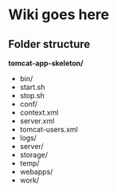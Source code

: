 
# Wiki goes here


## Folder structure

__tomcat-app-skeleton/__
* bin/
 * start.sh
 * stop.sh
* conf/
 * context.xml
 * server.xml
 * tomcat-users.xml
* logs/
* server/
* storage/
* temp/
* webapps/
* work/
